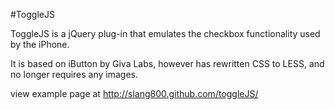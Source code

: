 #ToggleJS

ToggleJS is a jQuery plug-in that emulates the checkbox functionality used by the iPhone.

It is based on iButton by Giva Labs, however has rewritten CSS to LESS, and no longer requires any images.

view example page at http://slang800.github.com/toggleJS/